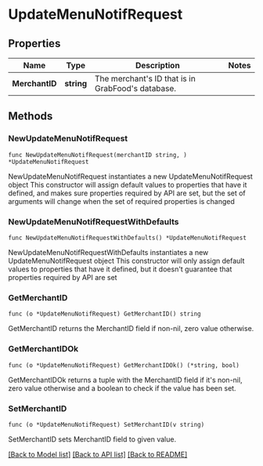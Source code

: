 # UpdateMenuNotifRequest

## Properties

Name | Type | Description | Notes
------------ | ------------- | ------------- | -------------
**MerchantID** | **string** | The merchant&#39;s ID that is in GrabFood&#39;s database. | 

## Methods

### NewUpdateMenuNotifRequest

`func NewUpdateMenuNotifRequest(merchantID string, ) *UpdateMenuNotifRequest`

NewUpdateMenuNotifRequest instantiates a new UpdateMenuNotifRequest object
This constructor will assign default values to properties that have it defined,
and makes sure properties required by API are set, but the set of arguments
will change when the set of required properties is changed

### NewUpdateMenuNotifRequestWithDefaults

`func NewUpdateMenuNotifRequestWithDefaults() *UpdateMenuNotifRequest`

NewUpdateMenuNotifRequestWithDefaults instantiates a new UpdateMenuNotifRequest object
This constructor will only assign default values to properties that have it defined,
but it doesn't guarantee that properties required by API are set

### GetMerchantID

`func (o *UpdateMenuNotifRequest) GetMerchantID() string`

GetMerchantID returns the MerchantID field if non-nil, zero value otherwise.

### GetMerchantIDOk

`func (o *UpdateMenuNotifRequest) GetMerchantIDOk() (*string, bool)`

GetMerchantIDOk returns a tuple with the MerchantID field if it's non-nil, zero value otherwise
and a boolean to check if the value has been set.

### SetMerchantID

`func (o *UpdateMenuNotifRequest) SetMerchantID(v string)`

SetMerchantID sets MerchantID field to given value.



[[Back to Model list]](../README.md#documentation-for-models) [[Back to API list]](../README.md#documentation-for-api-endpoints) [[Back to README]](../README.md)


